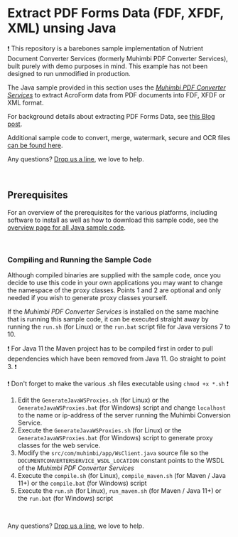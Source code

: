 # Extract PDF Forms Data (FDF, XFDF, XML) unsing Java
:exclamation:
This repository is a barebones sample implementation of Nutrient Document Converter Services (formerly Muhimbi PDF Converter Services), built purely with demo purposes in mind. This example has not been designed to run unmodified in production.

The Java sample provided in this section uses the *[Muhimbi PDF Converter Services](http://www.muhimbi.com/Products/PDF-Converter-Services/summary.aspx)* to extract AcroForm data from PDF documents into FDF, XFDF or XML format.

For background details about extracting PDF Forms Data, see [this Blog post](https://blog.muhimbi.com/2021/10/extract-pdf-forms-data-fdf-xfdf-xml.html).

Additional sample code to convert, merge, watermark, secure and OCR files [can be found here](../).

Any questions? [Drop us a line](http://www.muhimbi.com/contact.aspx), we love to help.


<br/>


## Prerequisites
For an overview of the prerequisites for the various platforms, including software to install as well as how to download this sample code, see the [overview page for all Java sample code](../).

<br/>

### Compiling and Running the Sample Code
Although compiled binaries are supplied with the sample code, once you decide to use this code in your own applications you may want to change the namespace of the proxy classes. Points 1 and 2 are optional and only needed if you wish to generate proxy classes yourself.

If the *Muhimbi PDF Converter Services* is installed on the same machine that is running this sample code, it can be executed straight away by running the `run.sh` (for Linux) or the `run.bat` script file for Java versions 7 to 10.

:exclamation: For Java 11 the Maven project has to be compiled first in order to pull dependencies which have been removed from Java 11. Go straight to point 3. :exclamation:

:exclamation: Don't forget to make the various .sh files executable using `chmod +x *.sh` :exclamation:

1. Edit the `GenerateJavaWSProxies.sh` (for Linux) or the `GenerateJavaWSProxies.bat` (for Windows) script and change `localhost` to the name or ip-address of the server running the Muhimbi Conversion Service.
2. Execute the `GenerateJavaWSProxies.sh` (for Linux) or the `GenerateJavaWSProxies.bat` (for Windows) script to generate proxy classes for the web service.
3. Modify the `src/com/muhimbi/app/WsClient.java` source file so the `DOCUMENTCONVERTERSERVICE_WSDL_LOCATION` constant points to the WSDL of the *Muhimbi PDF Converter Services*
4. Execute the `compile.sh` (for Linux), `compile_maven.sh` (for Maven / Java 11+) or the `compile.bat` (for Windows) script
5. Execute the `run.sh` (for Linux), `run_maven.sh` (for Maven / Java 11+) or the `run.bat` (for Windows) script

<br/>

Any questions? [Drop us a line](http://www.muhimbi.com/contact.aspx), we love to help.

